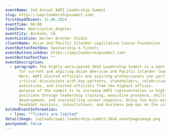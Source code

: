 ```yaml
---
eventName: 2nd Annual AAPI Leadership Summit
slug: https://aapileadershipsummit.com/
firstDayOfEvent: 12.06.2024
eventTime: 08:00
timeZone: America/Los_Angeles
eventCity: Burbank, CA
eventLocation: Warner Brother Studio
clientName: Asian and Pacific Islander Legislative Caucus Foundation
eventButtonTextOne: Sponsorship & Tickets
eventButtonLinkOne: https://aapileadershipsummit.com/
eventButtonTextTwo: ""
eventDescription:
  - paragraph: The highly-anticipated 2024 Leadership Summit is a must-attend event
      for current and aspiring Asian American and Pacific Islander leaders!
      Here, AAPI elected officials and aspiring professionals can participate in
      critical discussions with key partners, stakeholders, celebrities,
      executives, and elected officials from the highest offices.     The
      purpose of the summit is to increase AAPI representation in high-level
      positions through leadership training, executive presence, skills
      development, and storytelling career exposure. Enjoy fun mini-events like
      headshot sessions, consultations, and business pop-ups on the side!
boldedEventInformation:
  - line: "*Tickets are limited"
detailImage: /uploads/aapi-leadership-summit-2024_eventpageimage.png
postponed: false
---
```

